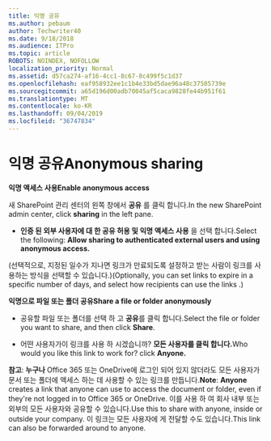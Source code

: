 ```yaml
---
title: 익명 공유
ms.author: pebaum
author: Techwriter40
ms.date: 9/18/2018
ms.audience: ITPro
ms.topic: article
ROBOTS: NOINDEX, NOFOLLOW
localization_priority: Normal
ms.assetid: d57ca274-af16-4cc1-8c67-8c499f5c1d37
ms.openlocfilehash: eaf958932ee1c1b4e33bd5dae96a48c37505739e
ms.sourcegitcommit: a65d196d00adb70045af5caca9828fe44b951f61
ms.translationtype: MT
ms.contentlocale: ko-KR
ms.lasthandoff: 09/04/2019
ms.locfileid: "36747834"
---
```

# <a name="anonymous-sharing"></a><span data-ttu-id="c58b9-102">익명 공유</span><span class="sxs-lookup"><span data-stu-id="c58b9-102">Anonymous sharing</span></span>

 <span data-ttu-id="c58b9-103">**익명 액세스 사용**</span><span class="sxs-lookup"><span data-stu-id="c58b9-103">**Enable anonymous access**</span></span>
  
<span data-ttu-id="c58b9-104">새 SharePoint 관리 센터의 왼쪽 창에서 **공유** 를 클릭 합니다.</span><span class="sxs-lookup"><span data-stu-id="c58b9-104">In the new SharePoint admin center, click **sharing** in the left pane.</span></span> 
  
- <span data-ttu-id="c58b9-105">**인증 된 외부 사용자에 대 한 공유 허용 및 익명 액세스 사용** 을 선택 합니다.</span><span class="sxs-lookup"><span data-stu-id="c58b9-105">Select the following: **Allow sharing to authenticated external users and using anonymous access.**</span></span>
  
<span data-ttu-id="c58b9-106">(선택적으로, 지정된 일수가 지나면 링크가 만료되도록 설정하고 받는 사람이 링크를 사용하는 방식을 선택할 수 있습니다.)</span><span class="sxs-lookup"><span data-stu-id="c58b9-106">(Optionally, you can set links to expire in a specific number of days, and select how recipients can use the links .)</span></span>
    
 <span data-ttu-id="c58b9-107">**익명으로 파일 또는 폴더 공유**</span><span class="sxs-lookup"><span data-stu-id="c58b9-107">**Share a file or folder anonymously**</span></span>
  
- <span data-ttu-id="c58b9-108">공유할 파일 또는 폴더를 선택 하 고 **공유**를 클릭 합니다.</span><span class="sxs-lookup"><span data-stu-id="c58b9-108">Select the file or folder you want to share, and then click **Share**.</span></span> 
    
- <span data-ttu-id="c58b9-109">어떤 사용자가이 링크를 사용 하 시겠습니까? **모든 사용자를 클릭 합니다.**</span><span class="sxs-lookup"><span data-stu-id="c58b9-109">Who would you like this link to work for? click **Anyone.**</span></span>
  
 <span data-ttu-id="c58b9-110">**참고**: **누구나** Office 365 또는 OneDrive에 로그인 되어 있지 않더라도 모든 사용자가 문서 또는 폴더에 액세스 하는 데 사용할 수 있는 링크를 만듭니다.</span><span class="sxs-lookup"><span data-stu-id="c58b9-110">**Note**: **Anyone** creates a link that anyone can use to access the document or folder, even if they're not logged in to Office 365 or OneDrive.</span></span> <span data-ttu-id="c58b9-111">이를 사용 하 여 회사 내부 또는 외부의 모든 사용자와 공유할 수 있습니다.</span><span class="sxs-lookup"><span data-stu-id="c58b9-111">Use this to share with anyone, inside or outside your company.</span></span> <span data-ttu-id="c58b9-112">이 링크는 모든 사용자에 게 전달할 수도 있습니다.</span><span class="sxs-lookup"><span data-stu-id="c58b9-112">This link can also be forwarded around to anyone.</span></span> 
    

